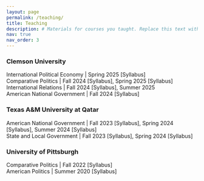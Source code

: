 ```yaml
---
layout: page
permalink: /teaching/
title: Teaching
description: # Materials for courses you taught. Replace this text with your description.
nav: true
nav_order: 3
---
```


### Clemson University 
International Political Economy | Spring 2025 [Syllabus]  
Comparative Politics | Fall 2024 [Syllabus], Spring 2025 [Syllabus]   
International Relations | Fall 2024 [Syllabus], Summer 2025   
American National Government | Fall 2024 [Syllabus]    

### Texas A&M University at Qatar 
American National Government | Fall 2023 [Syllabus], Spring 2024 [Syllabus], Summer 2024 [Syllabus]   
State and Local Government | Fall 2023 [Syllabus], Spring 2024 [Syllabus]     

### University of Pittsburgh 
Comparative Politics | Fall 2022 [Syllabus]  
American Politics | Summer 2020 [Syllabus]     
  
